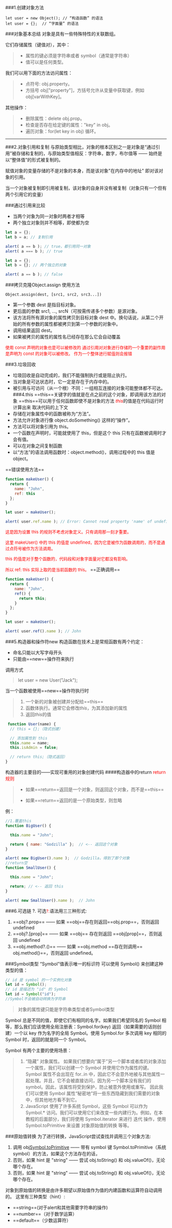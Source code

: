 
###1.创建对象方法
```
let user = new Object(); // “构造函数” 的语法
let user = {};  // “字面量” 的语法
```
###对象基本总结
对象是具有一些特殊特性的关联数组。

它们存储属性（键值对），其中：
>* 属性的键必须是字符串或者 symbol（通常是字符串）
>* 值可以是任何类型。

我们可以用下面的方法访问属性：
>* 点符号: obj.property。
>* 方括号 obj["property"]，方括号允许从变量中获取键，例如 obj[varWithKey]。

其他操作：
>* 删除属性：delete obj.prop。
>* 检查是否存在给定键的属性："key" in obj。
>* 遍历对象：for(let key in obj) 循环。

****

###2.对象引用和复制
与原始类型相比，对象的根本区别之一是对象是“通过引用”被存储和复制的，与原始类型值相反：字符串，数字，布尔值等 —— 始终是以“整体值”的形式被复制的。

赋值对象的变量存储的不是对象的本身，而是该对象"在内存中的地址" 即对该对象的引用。

当一个对象被复制即引用被复制，该对象的自身并没有被复制（对象只有一个但有两个引用它的变量）

###通过引用来比较
* 当两个对象为同一对象时两者才相等
* 两个独立对象则并不相等，即使都为空
~~~JavaScript
let a = {};
let b = a; // 复制引用

alert( a == b ); // true，都引用同一对象
alert( a === b ); // true

let a = {};
let b = {}; // 两个独立的对象

alert( a == b ); // false
~~~

###拷贝克隆Object.assign
使用方法
~~~
Object.assign(dest, [src1, src2, src3...])
~~~
* 第一个参数 dest 是指目标对象。
* 更后面的参数 src1, ..., srcN（可按需传递多个参数）是源对象。
* 该方法将所有源对象的属性拷贝到目标对象 dest 中。换句话说，从第二个开始的所有参数的属性都被拷贝到第一个参数的对象中。
* 调用结果返回 dest。
* 如果被拷贝的属性的属性名已经存在那么它会自动覆盖
  
<font color=red size=2>使用 const 声明的对象也是可以被修改的  通过引用对对象进行存储的一个重要的副作用是声明为 const 的对象可以被修改。 作为一个整体进行赋值则会报错</font>

###3.垃圾回收

* 垃圾回收是自动完成的，我们不能强制执行或是阻止执行。
* 当对象是可达状态时，它一定是存在于内存中的。
* 被引用与可访问（从一个根）不同：一组相互连接的对象可能整体都不可达。
###4.this
==this==关键字的值就是在点之前的这个对象，即调用该方法的对象
==this==可以用于任何函数即使不是对象的方法 <font color=red>*this*</font>的值是在代码运行时计算出来 取决代码的上下文
* 存储在对象属性中的函数被称为“方法”。
* 方法允许对象进行像 object.doSomething() 这样的“操作”。
* 方法可以将对象引用为 this。
* 一个函数在声明时，可能就使用了 this，但是这个 this 只有在函数被调用时才会有值。
* 可以在对象之间复制函数
* 以“方法”的语法调用函数时：object.method()，调用过程中的 this 值是 object。
  
==错误使用方法==
~~~JavaScript
function makeUser() {
  return {
    name: "John",
    ref: this
  };
}

let user = makeUser();

alert( user.ref.name ); // Error: Cannot read property 'name' of undefined
~~~
<font color=red size=2>这是因为设置 this 的规则不考虑对象定义。只有调用那一刻才重要。

这里 makeUser() 中的 this 的值是 undefined，因为它是被作为函数调用的，而不是通过点符号被作为方法调用。

this 的值是对于整个函数的，代码段和对象字面量对它都没有影响。

所以 ref: this 实际上取的是当前函数的 this。</font>
==正确调用==
~~~JavaScript
function makeUser() {
  return {
    name: "John",
    ref() {
      return this;
    }
  };
}

let user = makeUser();

alert( user.ref().name ); // John
~~~

###5.构造器和操作符new
构造函数在技术上是常规函数有两个约定：
* 命名只能以大写字母开头
* 只能由==new==操作符来执行

调用方式
>let user = new User("Jack");

当一个函数被使用==new==操作符执行时
>1. 一个新的对象被创建并分配给==this==
>2. 函数体执行。通常它会修改*this*，为其添加新的属性
>3. 返回*this*的值
~~~JavaScript
 function User(name) {
  // this = {};（隐式创建）

  // 添加属性到 this
  this.name = name;
  this.isAdmin = false;

  // return this;（隐式返回）
}
~~~
构造器的主要目的——实现可重用的对象创建代码
####构造器中的return
<font color=red>return规则</font>
>* 如果==return==返回是一个对象，则返回这个对象，而不是==this== 
>+ 如果==return==返回的是一个原始类型，则忽略

例：
~~~JavaScript
//1.覆盖this
function BigUser() {

  this.name = "John";

  return { name: "Godzilla" };  // <-- 返回这个对象
}

alert( new BigUser().name );  // Godzilla，得到了那个对象
//return空
function SmallUser() {

  this.name = "John";

  return; // <-- 返回 this
}

alert( new SmallUser().name );  // John
~~~
###6.可选链 ?.
可选<font color =red size =2>?.</font>语法用三三种形式:
1. ==obj?.prop== —— 如果 ==obj==存在则返回==obj.prop==，否则返回undefined
2. ==obj?.[prop]== —— 如果 ==obj== 存在则返回 ==obj[prop]==，否则返回 undefined
3. ==obj.method?.()== —— 如果 ==obj.method ==存在则调用== obj.method()==，否则返回 undefined。

###Symbol类型
“Symbol”值表示唯一的标识符
可以使用 Symbol() 来创建这种类型的值：
~~~JavaScript
// id 是 symbol 的一个实例化对象
let id = Symbol();
// id 是描述为 "id" 的 Symbol
let id = Symbol("id"); 
//Symbol不会被自动转换为字符串
~~~
>对象的属性键只能是字符串类型或者Symbol类型

Symbol 总是不同的值，即使它们有相同的名字。如果我们希望同名的 Symbol 相等，那么我们应该使用全局注册表：Symbol.for(key) 返回（如果需要的话则创建）一个以 key 作为名字的全局 Symbol。使用 Symbol.for 多次调用 key 相同的 Symbol 时，返回的就是同一个 Symbol。

Symbol 有两个主要的使用场景：
>1. “隐藏” 对象属性。 如果我们想要向“属于”另一个脚本或者库的对象添加一个属性，我们可以创建一个 Symbol 并使用它作为属性的键。Symbol 属性不会出现在 for..in 中，因此它不会意外地被与其他属性一起处理。并且，它不会被直接访问，因为另一个脚本没有我们的 symbol。因此，该属性将受到保护，防止被意外使用或重写。
因此我们可以使用 Symbol 属性“秘密地”将一些东西隐藏到我们需要的对象中，但其他地方看不到它。
>2. JavaScript 使用了许多系统 Symbol，这些 Symbol 可以作为 Symbol.* 访问。我们可以使用它们来改变一些内建行为。例如，在本教程的后面部分，我们将使用 Symbol.iterator 来进行 迭代 操作，使用 Symbol.toPrimitive 来设置 对象原始值的转换 等等。

###原始值转换
为了进行转换，JavaScript尝试查找并调用三个对象方法:
1. 调用 obj[Symbol.toPrimitive](hint) —— 带有 symbol 键 Symbol.toPrimitive（系统 symbol）的方法，如果这个方法存在的话，
2. 否则，如果 hint 是 "string" —— 尝试 obj.toString() 和 obj.valueOf()，无论哪个存在。
3. 否则，如果 hint 是 "string" —— 尝试 obj.toString() 和 obj.valueOf()，无论哪个存在。

对象到原始值的转换是由许多期望以原始值作为值的内建函数和运算符自动调用的。
这里有三种类型（hint）:
* ==string==(对于alert和其他需要字符串的操作)
* ==number==（对于数学运算）
* ==default==（少数运算符）